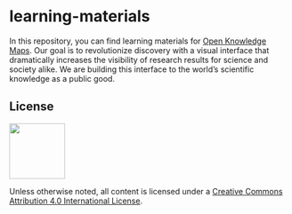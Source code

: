 # learning-materials
In this repository, you can find learning materials for [Open Knowledge Maps](http://openknowledgemaps.org). Our goal is to revolutionize discovery with a visual interface that dramatically increases the visibility of research results for science and society alike. We are  building this interface to the world’s scientific knowledge as a public good.

## License
<img src="http://mirrors.creativecommons.org/presskit/buttons/88x31/png/by.png" width=100>

Unless otherwise noted, all content is licensed under a [Creative Commons Attribution 4.0 International License]((https://creativecommons.org/licenses/by/4.0/)).

